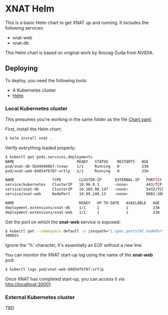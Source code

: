 # XNAT Helm #

This is a basic Helm chart to get XNAT up and running. It includes the following services:

* xnat-web
* xnat-db

This Helm chart is based on original work by Anurag Guda from NVIDIA.

## Deploying ##

To deploy, you need the following tools:

* A Kubernetes cluster
* [Helm](https://helm.sh/docs/intro/install)

### Local Kubernetes cluster ###

This presumes you're working in the same folder as the file [Chart.yaml](Chart.yaml).

First, install the Helm chart:

```bash
$ helm install xnat .
```

Verify everything loaded properly:

```bash
$ kubectl get pods,services,deployments
NAME                            READY   STATUS    RESTARTS   AGE
pod/xnat-db-5bd49488bf-tnvwv    1/1     Running   0          23m
pod/xnat-web-84854f6787-vrtlp   1/1     Running   0          23m

NAME                 TYPE        CLUSTER-IP      EXTERNAL-IP   PORT(S)                                      AGE
service/kubernetes   ClusterIP   10.96.0.1       <none>        443/TCP                                      14d
service/xnat-db      ClusterIP   10.103.98.147   <none>        5432/TCP                                     23m
service/xnat-web     NodePort    10.99.240.13    <none>        8081:30001/TCP,8000:32094/TCP,22:31058/TCP   23m

NAME                             READY   UP-TO-DATE   AVAILABLE   AGE
deployment.extensions/xnat-db    1/1     1            1           23m
deployment.extensions/xnat-web   1/1     1            1           23m
```

Get the port on which the **xnat-web** service is exposed:

```bash
$ kubectl get --namespace default -o jsonpath="{.spec.ports[0].nodePort}" svc xnat-web)
30001%
```

Ignore the '%' character, it's essentially an EOF without a new line.

You can monitor the XNAT start-up log using the name of the **xnat-web** pod:

```bash
$ kubectl logs pod/xnat-web-84854f6787-vrtlp
```

Once XNAT has completed start-up, you can access it via [http://localhost:30001](http://localhost:30001).

### External Kubernetes cluster ###

_TBD_
